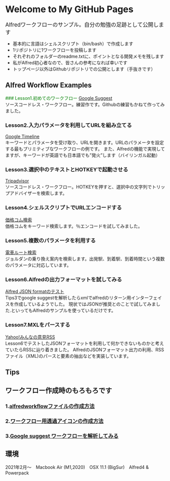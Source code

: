 # Welcome to My GitHub Pages

<big>Alfredワークフローのサンプル。自分の勉強の足跡として公開します</big>
- 基本的に言語はシェルスクリプト（bin/bash）で作成します
- 1リポジトリに1ワークフローを投稿します
- それぞれのフォルダーのreadme.txtに、ポイントとなる開発メモを残します
- 私がAlfred初心者なので、皆さんの参考になれば幸いです
- トップページ以外はGithubリポジトリでの公開とします（手抜きです）


## Alfred Workflow Examples


<font color='green'>### Lesson1.初めてのワークフロー</font>
[Google Suggest](https://github.com/KitanoTamotsu/googlesuggest)<br>
ソースコードレス・ワークフロー。練習作です。Githubの練習もかねて作ってみました。



### Lesson2.入力パラメータを利用してURLを組み立てる
[Google Timeline](https://github.com/KitanoTamotsu/googletimeline)<br>
キーワードとパラメータを受け取り、URLを開きます。URLのパラメータを設定する最もプリミティブなワークフローの例です。
また、Alfredの機能で実現してますが、キーワードが英語でも日本語でも”発火”します（バイリンガル起動）



### Lesson3.選択中のテキストとHOTKEYで起動させる
[Tripadvisor](https://github.com/KitanoTamotsu/tripadvisor)<br>
ソースコードレス・ワークフロー。HOTKEYを押すと、選択中の文字列でトリップアドバイザーを検索します。



### Lesson4.シェルスクリプトでURLエンコードする
[価格コム検索](https://github.com/KitanoTamotsu/kakaku.comKeywordSearch)<br>
価格コムをキーワード検索します。％エンコードを試してみました。



### Lesson5.複数のパラメータを利用する
[電車ルート検索](https://github.com/KitanoTamotsu/norikae)<br>
ジョルダンの乗り換え案内を検索します。出発駅、到着駅、到着時間という複数のパラメータに対応しています。



### Lesson6.Alfredの出力フォーマットを試してみる
[Alfred JSON formatのテスト](https://github.com/KitanoTamotsu/testjson)<br>
Tips3でgoogle suggestを解析したらxmlでalfredのリターン用インターフェイスを作成しているようでした。
現状ではJSONが推奨とのことで試してみました.といってもAlfredのサンプルを使っているだけです。



### Lesson7.MXLをパースする
[Yahoo!みんなの意見RSS](https://github.com/KitanoTamotsu/yahoo)<br>
Lesson6でテストしたJSONフォーマットを利用して何かできないものかと考えていたらRSSに辿り着きました。
AlfredのJSONフォーマット出力の利用、RSSファイル（XML)のパースと要素の抽出などを実装しています。




## Tips
## ワークフロー作成時のもろもろです
### 1.[alfredworkflowファイルの作成方法](https://github.com/KitanoTamotsu/tips1/)
### 2.[ワークフロー用透過アイコンの作成方法](https://github.com/KitanoTamotsu/tips2/)
### 3.[Google suggest ワークフローを解析してみる](https://github.com/KitanoTamotsu/tips3/)




## 環境
2021年2月〜　Macbook Air (M1,2020)　OSX 11.1 (BigSur)　Alfred4 & Powerpack
